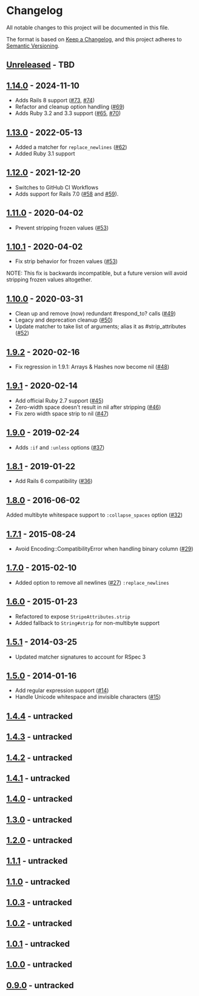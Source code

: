 # Changelog

All notable changes to this project will be documented in this file.

The format is based on [Keep a Changelog](https://keepachangelog.com//), and this project adheres to [Semantic Versioning](https://semver.org/).

## [Unreleased] - TBD

## [1.14.0] - 2024-11-10

- Adds Rails 8 support ([#73], [#74])
- Refactor and cleanup option handling ([#69])
- Adds Ruby 3.2 and 3.3 support ([#65], [#70])

## [1.13.0] - 2022-05-13

- Added a matcher for `replace_newlines` ([#62])
- Added Ruby 3.1 support

## [1.12.0] - 2021-12-20

- Switches to GitHub CI Workflows
- Adds support for Rails 7.0 ([#58] and [#59]).

## [1.11.0] - 2020-04-02

- Prevent stripping frozen values ([#53])

## [1.10.1] - 2020-04-02

- Fix strip behavior for frozen values ([#53])

NOTE: This fix is backwards incompatible, but a future version will avoid stripping frozen values altogether.

## [1.10.0] - 2020-03-31

- Clean up and remove (now) redundant #respond_to? calls ([#49])
- Legacy and deprecation cleanup ([#50])
- Update matcher to take list of arguments; alias it as #strip_attributes ([#52])

## [1.9.2] - 2020-02-16

- Fix regression in 1.9.1: Arrays & Hashes now become nil ([#48])

## [1.9.1] - 2020-02-14

- Add official Ruby 2.7 support ([#45])
- Zero-width space doesn't result in nil after stripping ([#46])
- Fix zero width space strip to nil ([#47])

## [1.9.0] - 2019-02-24

- Adds `:if` and `:unless` options ([#37])

## [1.8.1] - 2019-01-22

- Add Rails 6 compatibility ([#36])

## [1.8.0] - 2016-06-02

Added multibyte whitespace support to `:collapse_spaces` option ([#32])

## [1.7.1] - 2015-08-24

- Avoid Encoding::CompatibilityError when handling binary column ([#29])

## [1.7.0] - 2015-02-10

- Added option to remove all newlines ([#27]) `:replace_newlines`

## [1.6.0] - 2015-01-23

- Refactored to expose `StripeAttributes.strip`
- Added fallback to `String#strip` for non-multibyte support

## [1.5.1] - 2014-03-25

- Updated matcher signatures to account for RSpec 3


## [1.5.0] - 2014-01-16

- Add regular expression support ([#14])
- Handle Unicode whitespace and invisible characters ([#15])

## [1.4.4] - untracked

## [1.4.3] - untracked

## [1.4.2] - untracked

## [1.4.1] - untracked

## [1.4.0] - untracked

## [1.3.0] - untracked

## [1.2.0] - untracked

## [1.1.1] - untracked

## [1.1.0] - untracked

## [1.0.3] - untracked

## [1.0.2] - untracked

## [1.0.1] - untracked

## [1.0.0] - untracked

## [0.9.0] - untracked

[Unreleased]: https://github.com/rmm5t/strip_attributes/compare/v1.14.0..HEAD
[1.14.0]: https://github.com/rmm5t/strip_attributes/compare/v1.13.0..v1.14.0
[1.13.0]: https://github.com/rmm5t/strip_attributes/compare/v1.12.0..v1.13.0
[1.12.0]: https://github.com/rmm5t/strip_attributes/compare/v1.11.0..v1.12.0
[1.11.0]: https://github.com/rmm5t/strip_attributes/compare/v1.10.1..v1.11.0
[1.10.1]: https://github.com/rmm5t/strip_attributes/compare/v1.10.0..v1.10.1
[1.10.0]: https://github.com/rmm5t/strip_attributes/compare/v1.9.2..v1.10.0
[1.9.2]: https://github.com/rmm5t/strip_attributes/compare/v1.9.1..v1.9.2
[1.9.1]: https://github.com/rmm5t/strip_attributes/compare/v1.9.0..v1.9.1
[1.9.0]: https://github.com/rmm5t/strip_attributes/compare/v1.8.1..v1.9.0
[1.8.1]: https://github.com/rmm5t/strip_attributes/compare/v1.8.0..v1.8.1
[1.8.0]: https://github.com/rmm5t/strip_attributes/compare/v1.7.1..v1.8.0
[1.7.1]: https://github.com/rmm5t/strip_attributes/compare/v1.7.0..v1.7.1
[1.7.0]: https://github.com/rmm5t/strip_attributes/compare/v1.6.0..v1.7.0
[1.6.0]: https://github.com/rmm5t/strip_attributes/compare/v1.5.1..v1.6.0
[1.5.1]: https://github.com/rmm5t/strip_attributes/compare/v1.5.0..v1.5.1
[1.5.0]: https://github.com/rmm5t/strip_attributes/compare/v1.4.4..v1.5.0
[1.4.4]: https://github.com/rmm5t/strip_attributes/compare/v1.4.3..v1.4.4
[1.4.3]: https://github.com/rmm5t/strip_attributes/compare/v1.4.2..v1.4.3
[1.4.2]: https://github.com/rmm5t/strip_attributes/compare/v1.4.1..v1.4.2
[1.4.1]: https://github.com/rmm5t/strip_attributes/compare/v1.4.0..v1.4.1
[1.4.0]: https://github.com/rmm5t/strip_attributes/compare/v1.3.0..v1.4.0
[1.3.0]: https://github.com/rmm5t/strip_attributes/compare/v1.2.0..v1.3.0
[1.2.0]: https://github.com/rmm5t/strip_attributes/compare/v1.1.1..v1.2.0
[1.1.1]: https://github.com/rmm5t/strip_attributes/compare/v1.1.0..v1.1.1
[1.1.0]: https://github.com/rmm5t/strip_attributes/compare/v1.0.3..v1.1.0
[1.0.3]: https://github.com/rmm5t/strip_attributes/compare/v1.0.2..v1.0.3
[1.0.2]: https://github.com/rmm5t/strip_attributes/compare/v1.0.1..v1.0.2
[1.0.1]: https://github.com/rmm5t/strip_attributes/compare/v1.0.0..v1.0.1
[1.0.0]: https://github.com/rmm5t/strip_attributes/compare/v0.9.0..v1.0.0
[0.9.0]: https://github.com/rmm5t/strip_attributes/compare/a78b807..v0.9.0

[#74]: https://github.com/rmm5t/strip_attributes/pull/74
[#73]: https://github.com/rmm5t/strip_attributes/pull/73
[#70]: https://github.com/rmm5t/strip_attributes/pull/70
[#69]: https://github.com/rmm5t/strip_attributes/pull/69
[#65]: https://github.com/rmm5t/strip_attributes/pull/65
[#62]: https://github.com/rmm5t/strip_attributes/pull/62
[#58]: https://github.com/rmm5t/strip_attributes/pull/58
[#59]: https://github.com/rmm5t/strip_attributes/pull/59
[#53]: https://github.com/rmm5t/strip_attributes/issues/53
[#49]: https://github.com/rmm5t/strip_attributes/pull/49
[#50]: https://github.com/rmm5t/strip_attributes/pull/50
[#52]: https://github.com/rmm5t/strip_attributes/pull/52
[#48]: https://github.com/rmm5t/strip_attributes/pull/48
[#45]: https://github.com/rmm5t/strip_attributes/pull/45
[#46]: https://github.com/rmm5t/strip_attributes/pull/46
[#47]: https://github.com/rmm5t/strip_attributes/pull/47
[#37]: https://github.com/rmm5t/strip_attributes/pull/37
[#36]: https://github.com/rmm5t/strip_attributes/pull/36
[#32]: https://github.com/rmm5t/strip_attributes/pull/32
[#29]: https://github.com/rmm5t/strip_attributes/pull/29
[#27]: https://github.com/rmm5t/strip_attributes/pull/27
[#14]: https://github.com/rmm5t/strip_attributes/pull/14
[#15]: https://github.com/rmm5t/strip_attributes/pull/15
